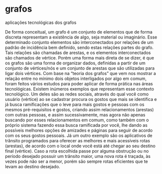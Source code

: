 # grafos
aplicações tecnológicas dos grafos

De forma conceitual, um grafo é um conjunto de elementos que de forma discreta representam a existência de algo, seja material ou imaginário. Esse determinado conjunto elementos são interconectados por relações de um padrão de incidência bem definido, sendo estas relações partes do grafo. Tais relações são chamadas de arestas, e os elementos interconectados são chamados de vértice. 
Porém uma forma mais direta de se dizer, é que os grafos são uma forma de organizar dados, definidas a partir de um conjunto de vértices/nós e um conjunto de arestas que são utilizadas para ligar dois vértices.
Com base na “teoria dos grafos” que vem nos mostrar a relação entre no mínimo dois objetos interligados por algo em comum, foram feitos vários estudos para poder aplicar de forma prática nas áreas tecnológicas.
 Existem inúmeros exemplos que representam esse contexto tecnológico. Um deles são as redes sociais, através do qual você como usuário (vértice) ao se cadastrar procura os gostos que mais se identifica e já busca ramificações que o leve para mais gostos e pessoas com os mesmos pré-requisitos e gostos, criando assim relacionamentos (arestas) com outras pessoas, e assim sucessivamente, mas agora não apenas buscando por esses relacionamentos em comum, como também com o próprio sistema fazendo essa busca ramificada por você, lhe dando as possíveis melhores opções de amizades e páginas para seguir de acordo com os seus gostos pessoais.
Já um outro exemplo são os aplicativos de trânsito programados para oferecer as melhores e mais acessíveis rotas (arestas), de acordo com o local onde você está até chegar ao seu destino final (vértice). Caso a rota escolhida passe por alguma obstrução ou no período desejado possuir um trânsito maior, uma nova rota é traçada, às vezes pode não ser a menor, porém são sempre rotas eficientes que te levam ao destino desejado.
